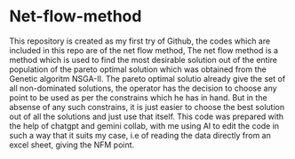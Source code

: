 # Net-flow-method
This repository is created as my first try of Github, the codes which are included in this repo are of the net flow method, 
The net flow method is a method which is used to find the most desirable solution out of the entire population of the pareto optimal solution which was obtained from the Genetic algoritm NSGA-II.
The pareto optimal solutio already give the set of all non-dominated solutions, the operator has the decision to choose any point to be used as per the constrains which he has in hand.
But in the absense of any such constrains, it is just easier to choose the best solution out of all the solutions and just use that itself.
This code was prepared with the help of chatgpt and gemini collab, with me using AI to edit the code in such a way that it suits my case, i.e of reading the data directly from an excel sheet, giving the NFM point. 
